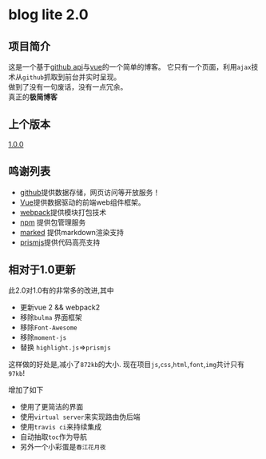 # blog lite 2.0


## 项目简介

这是一个基于[github api](https://api.github.com)与[vue](https://vue.org)的一个简单的博客。
它只有一个页面，利用`ajax`技术从`github`抓取到前台并实时呈现。  
做到了没有一句废话，没有一点冗余。  
真正的**极简博客**

## 上个版本
[1.0.0](1.0.0.md)


## 鸣谢列表

* [github](https://github.com)提供数据存储，网页访问等开放服务！
* [Vue](https://vue.org)提供数据驱动的前端web组件框架。
* [webpack](http://webpack.github.io/)提供模块打包技术
* [npm](https://www.npmjs.com/) 提供包管理服务
* [marked](https://github.com/chjj/marked) 提供markdown渲染支持
* [prismjs](https://prismjs.com)提供代码高亮支持


## 相对于1.0更新

此2.0对1.0有的非常多的改进,其中

- 更新vue 2 && webpack2
- 移除`bulma` 界面框架
- 移除`Font-Awesome`
- 移除`moment-js`
- 替换 `highlight.js`=>`prismjs`

这样做的好处是,减小了`872kb`的大小.
现在项目`js`,`css`,`html`,`font`,`img`共计只有`97kb`!

增加了如下

- 使用了更简洁的界面
- 使用`virtual server`来实现路由伪后端
- 使用`travis ci`来持续集成
- 自动抽取`toc`作为导航
- 另外一个小彩蛋是`春江花月夜`
